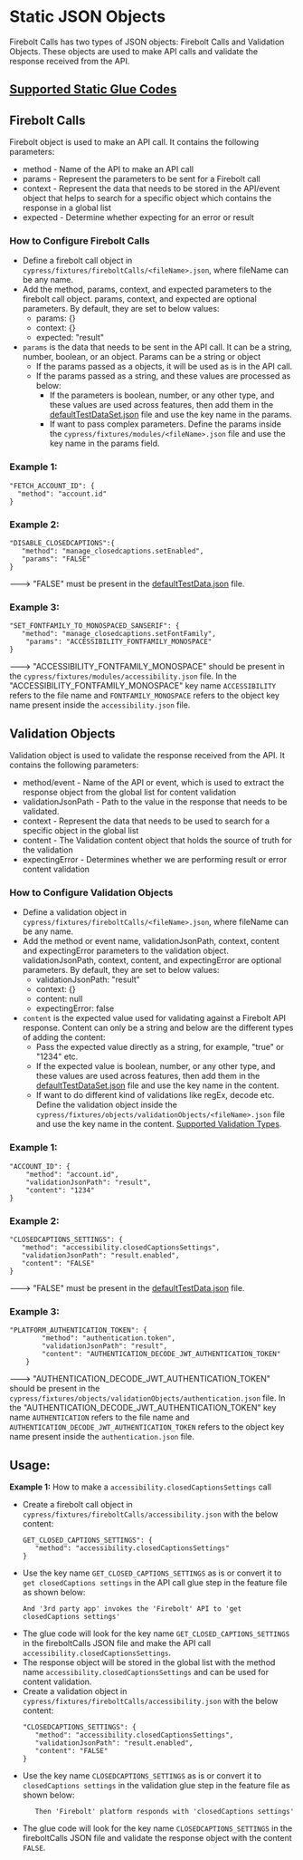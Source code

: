 # Static JSON Objects

Firebolt Calls has two types of JSON objects: Firebolt Calls and Validation Objects. These objects are used to make API calls and validate the response received from the API.

## [Supported Static Glue Codes](../../support/step_definitions/fireboltCalls.md)

## Firebolt Calls

Firebolt object is used to make an API call. It contains the following parameters:

- method - Name of the API to make an API call
- params - Represent the parameters to be sent for a Firebolt call
- context - Represent the data that needs to be stored in the API/event object that helps to search for a specific object which contains the response in a global list
- expected - Determine whether expecting for an error or result

### How to Configure Firebolt Calls

- Define a firebolt call object in `cypress/fixtures/fireboltCalls/<fileName>.json`, where fileName can be any name.
- Add the method, params, context, and expected parameters to the firebolt call object. params, context, and expected are optional parameters. By default, they are set to below values:
  - params: {}
  - context: {}
  - expected: "result"
- `params` is the data that needs to be sent in the API call. It can be a string, number, boolean, or an object. Params can be a string or object
  - If the params passed as a objects, it will be used as is in the API call.
  - If the params passed as a string, and these values are processed as below:
    - If the parameters is boolean, number, or any other type, and these values are used across features, then add them in the [defaultTestDataSet.json](../defaultTestData.json) file and use the key name in the params.
    - If want to pass complex parameters. Define the params inside the `cypress/fixtures/modules/<fileName>.json` file and use the key name in the params field.

### Example 1:

```
"FETCH_ACCOUNT_ID": {
  "method": "account.id"
}
```

### Example 2:

```
"DISABLE_CLOSEDCAPTIONS":{
   "method": "manage_closedcaptions.setEnabled",
   "params": "FALSE"
}
```

---> "FALSE" must be present in the [defaultTestData.json](../defaultTestData.json) file.

### Example 3:

```
"SET_FONTFAMILY_TO_MONOSPACED_SANSERIF": {
   "method": "manage_closedcaptions.setFontFamily",
	"params": "ACCESSIBILITY_FONTFAMILY_MONOSPACE"
}
```

---> "ACCESSIBILITY_FONTFAMILY_MONOSPACE" should be present in the `cypress/fixtures/modules/accessibility.json` file. In the "ACCESSIBILITY_FONTFAMILY_MONOSPACE" key name `ACCESSIBILITY` refers to the file name and `FONTFAMILY_MONOSPACE` refers to the object key name present inside the `accessibility.json` file.

## Validation Objects

Validation object is used to validate the response received from the API. It contains the following parameters:

- method/event - Name of the API or event, which is used to extract the response object from the global list for content validation
- validationJsonPath - Path to the value in the response that needs to be validated.
- context - Represent the data that needs to be used to search for a specific object in the global list
- content - The Validation content object that holds the source of truth for the validation
- expectingError - Determines whether we are performing result or error content validation

### How to Configure Validation Objects

- Define a validation object in `cypress/fixtures/fireboltCalls/<fileName>.json`, where fileName can be any name.
- Add the method or event name, validationJsonPath, context, content and expectingError parameters to the validation object. validationJsonPath, context, content, and expectingError are optional parameters. By default, they are set to below values:
  - validationJsonPath: "result"
  - context: {}
  - content: null
  - expectingError: false
- `content` is the expected value used for validating against a Firebolt API response. Content can only be a string and below are the different types of adding the content:
  - Pass the expected value directly as a string, for example, "true" or "1234" etc.
  - If the expected value is boolean, number, or any other type, and these values are used across features, then add them in the [defaultTestDataSet.json](../defaultTestData.json) file and use the key name in the content.
  - If want to do different kind of validations like regEx, decode etc. Define the validation object inside the `cypress/fixtures/objects/validationObjects/<fileName>.json` file and use the key name in the content. [Supported Validation Types](./validations.md).

### Example 1:

```
"ACCOUNT_ID": {
	"method": "account.id",
	"validationJsonPath": "result",
	"content": "1234"
}
```

### Example 2:

```
"CLOSEDCAPTIONS_SETTINGS": {
   "method": "accessibility.closedCaptionsSettings",
   "validationJsonPath": "result.enabled",
   "content": "FALSE"
}
```

---> "FALSE" must be present in the [defaultTestData.json](../defaultTestData.json) file.

### Example 3:

```
"PLATFORM_AUTHENTICATION_TOKEN": {
		"method": "authentication.token",
		"validationJsonPath": "result",
		"content": "AUTHENTICATION_DECODE_JWT_AUTHENTICATION_TOKEN"
	}
```

---> "AUTHENTICATION_DECODE_JWT_AUTHENTICATION_TOKEN" should be present in the `cypress/fixtures/objects/validationObjects/authentication.json` file. In the "AUTHENTICATION_DECODE_JWT_AUTHENTICATION_TOKEN" key name `AUTHENTICATION` refers to the file name and `AUTHENTICATION_DECODE_JWT_AUTHENTICATION_TOKEN` refers to the object key name present inside the `authentication.json` file.

## Usage:

**Example 1:** How to make a `accessibility.closedCaptionsSettings` call

- Create a firebolt call object in `cypress/fixtures/fireboltCalls/accessibility.json` with the below content:
  ```
  GET_CLOSED_CAPTIONS_SETTINGS": {
     "method": "accessibility.closedCaptionsSettings"
  }
  ```
- Use the key name `GET_CLOSED_CAPTIONS_SETTINGS` as is or convert it to `get closedCaptions settings` in the API call glue step in the feature file as shown below:
  ```
  And '3rd party app' invokes the 'Firebolt' API to 'get closedCaptions settings'
  ```
- The glue code will look for the key name `GET_CLOSED_CAPTIONS_SETTINGS` in the fireboltCalls JSON file and make the API call `accessibility.closedCaptionsSettings`.
- The response object will be stored in the global list with the method name `accessibility.closedCaptionsSettings` and can be used for content validation.
- Create a validation object in `cypress/fixtures/fireboltCalls/accessibility.json` with the below content:
  ```
  "CLOSEDCAPTIONS_SETTINGS": {
     "method": "accessibility.closedCaptionsSettings",
     "validationJsonPath": "result.enabled",
     "content": "FALSE"
  }
  ```
- Use the key name `CLOSEDCAPTIONS_SETTINGS` as is or convert it to `closedCaptions settings` in the validation glue step in the feature file as shown below:
  ```
     Then 'Firebolt' platform responds with 'closedCaptions settings'
  ```
- The glue code will look for the key name `CLOSEDCAPTIONS_SETTINGS` in the fireboltCalls JSON file and validate the response object with the content `FALSE`.
